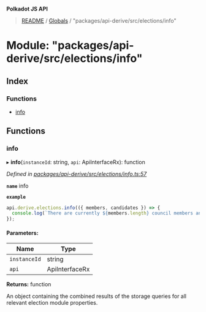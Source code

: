 **Polkadot JS API**

> [README](../README.md) / [Globals](../globals.md) / "packages/api-derive/src/elections/info"

# Module: "packages/api-derive/src/elections/info"

## Index

### Functions

* [info](_packages_api_derive_src_elections_info_.md#info)

## Functions

### info

▸ **info**(`instanceId`: string, `api`: ApiInterfaceRx): function

*Defined in [packages/api-derive/src/elections/info.ts:57](https://github.com/polkadot-js/api/blob/5577723b7/packages/api-derive/src/elections/info.ts#L57)*

**`name`** info

**`example`** 
<BR>

```javascript
api.derive.elections.info(({ members, candidates }) => {
  console.log(`There are currently ${members.length} council members and ${candidates.length} prospective council candidates.`);
});
```

#### Parameters:

Name | Type |
------ | ------ |
`instanceId` | string |
`api` | ApiInterfaceRx |

**Returns:** function

An object containing the combined results of the storage queries for
all relevant election module properties.
